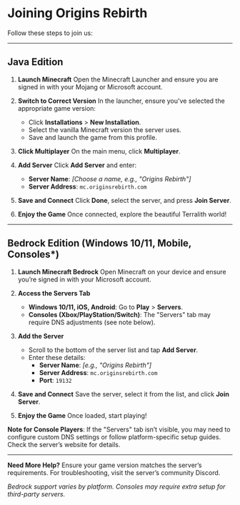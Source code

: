 # Joining Origins Rebirth

Follow these steps to join us:

---

## **Java Edition**

1. **Launch Minecraft**
   Open the Minecraft Launcher and ensure you are signed in with your Mojang or Microsoft account.

2. **Switch to Correct Version**
   In the launcher, ensure you've selected the appropriate game version:
   - Click **Installations** > **New Installation**.
   - Select the vanilla Minecraft version the server uses.
   - Save and launch the game from this profile.

3. **Click Multiplayer**
   On the main menu, click **Multiplayer**.

4. **Add Server**
   Click **Add Server** and enter:
   - **Server Name**: *[Choose a name, e.g., "Origins Rebirth"]*
   - **Server Address**: `mc.originsrebirth.com`

5. **Save and Connect**
   Click **Done**, select the server, and press **Join Server**.

6. **Enjoy the Game**
   Once connected, explore the beautiful Terralith world!

---

## **Bedrock Edition** (Windows 10/11, Mobile, Consoles*)

1. **Launch Minecraft Bedrock**
   Open Minecraft on your device and ensure you’re signed in with your Microsoft account.

2. **Access the Servers Tab**
   - **Windows 10/11, iOS, Android**: Go to **Play** > **Servers**.
   - **Consoles (Xbox/PlayStation/Switch)**: The "Servers" tab may require DNS adjustments (see note below).

3. **Add the Server**
   - Scroll to the bottom of the server list and tap **Add Server**.
   - Enter these details:
     - **Server Name**: *[e.g., "Origins Rebirth"]*
     - **Server Address**: `mc.originsrebirth.com`
     - **Port**: `19132`

4. **Save and Connect**
   Save the server, select it from the list, and click **Join Server**.

5. **Enjoy the Game**
   Once loaded, start playing!

**Note for Console Players**: If the "Servers" tab isn’t visible, you may need to configure custom DNS settings or follow platform-specific setup guides. Check the server’s website for details.

---

**Need More Help?**
Ensure your game version matches the server’s requirements. For troubleshooting, visit the server’s community Discord.

*Bedrock support varies by platform. Consoles may require extra setup for third-party servers.*